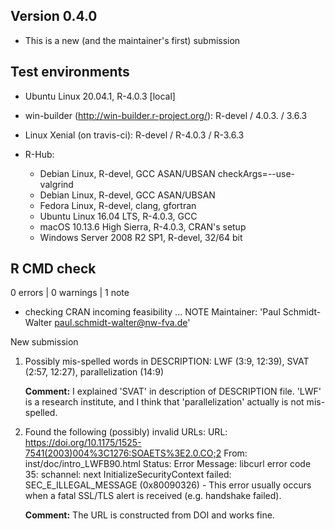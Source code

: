 ## Version 0.4.0

* This is a new (and the maintainer's first) submission

## Test environments

* Ubuntu Linux 20.04.1, R-4.0.3 [local]

* win-builder (http://win-builder.r-project.org/): R-devel / 4.0.3. / 3.6.3
* Linux Xenial (on travis-ci): R-devel / R-4.0.3 / R-3.6.3
* R-Hub:
  * Debian Linux, R-devel, GCC ASAN/UBSAN checkArgs=--use-valgrind
  * Debian Linux, R-devel, GCC ASAN/UBSAN
  * Fedora Linux, R-devel, clang, gfortran
  * Ubuntu Linux 16.04 LTS, R-4.0.3, GCC
  * macOS 10.13.6 High Sierra, R-4.0.3, CRAN's setup
  * Windows Server 2008 R2 SP1, R-devel, 32/64 bit
  
## R CMD check

0 errors | 0 warnings | 1 note

* checking CRAN incoming feasibility ... NOTE
Maintainer: 'Paul Schmidt-Walter <paul.schmidt-walter@nw-fva.de>'

New submission 

1. Possibly mis-spelled words in DESCRIPTION:
    LWF (3:9, 12:39),
    SVAT (2:57, 12:27),
    parallelization (14:9)
    
    **Comment:** I explained 'SVAT' in description of DESCRIPTION file. 'LWF' is a research institute, and I think that 'parallelization' actually is not mis-spelled.
  
2. Found the following (possibly) invalid URLs:
    URL: https://doi.org/10.1175/1525-7541(2003)004%3C1276:SOAETS%3E2.0.CO;2
    From: inst/doc/intro_LWFB90.html
    Status: Error
    Message: libcurl error code 35:
      	schannel: next InitializeSecurityContext failed: SEC_E_ILLEGAL_MESSAGE (0x80090326) - This error usually occurs when a fatal SSL/TLS alert is received (e.g. handshake failed).
      	
    **Comment:** The URL is constructed from DOI and works fine. 



